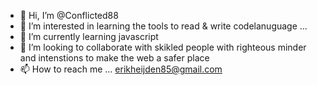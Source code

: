 - 👋 Hi, I’m @Conflicted88
- 👀 I’m interested in learning the tools to read & write codelanuguage  ...
- 🌱 I’m currently learning javascript 
- 💞️ I’m looking to collaborate with skikled people with righteous minder and intenstions to make the web a safer place
- 📫 How to reach me ...
erikheijden85@gmail.com 
<!---
Conflicted88/Conflicted88 is a ✨ special ✨ repository because its `README.md` (this file) appears on your GitHub profile.
You can click the Preview link to take a look at your changes.
--->
